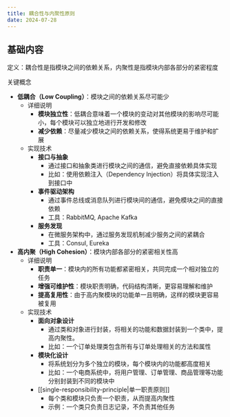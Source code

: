 ```yaml
---
title: 耦合性与内聚性原则
date: 2024-07-28
---
```

## 基础内容

定义：耦合性是指模块之间的依赖关系，内聚性是指模块内部各部分的紧密程度

关键概念

- **低耦合（Low Coupling）**：模块之间的依赖关系尽可能少
    - 详细说明
        - **模块独立性**：低耦合意味着一个模块的变动对其他模块的影响尽可能小，每个模块可以独立地进行开发和修改
        - **减少依赖**：尽量减少模块之间的依赖关系，使得系统更易于维护和扩展
    - 实现技术
        - **接口与抽象**
            - 通过接口和抽象类进行模块之间的通信，避免直接依赖具体实现
            - 比如：使用依赖注入（Dependency Injection）将具体实现注入到接口中
        - **事件驱动架构**
            - 通过事件总线或消息队列进行模块间的通信，避免模块之间的直接依赖
            - 工具：RabbitMQ, Apache Kafka
        - **服务发现**
            - 在微服务架构中，通过服务发现机制减少服务之间的紧耦合
            - 工具：Consul, Eureka
- **高内聚（High Cohesion）**：模块内部各部分的紧密相关性高
    - 详细说明
        - **职责单一**：模块内的所有功能都紧密相关，共同完成一个相对独立的任务
        - **增强可维护性**：模块职责明确，代码结构清晰，更容易理解和维护
        - **提高复用性**：由于高内聚模块的功能单一且明确，这样的模块更容易被复用
    - 实现技术
        - **面向对象设计**
            - 通过类和对象进行封装，将相关的功能和数据封装到一个类中，提高内聚性。
            - 比如：一个订单处理类包含所有与订单处理相关的方法和属性
        - **模块化设计**
            - 将系统划分为多个独立的模块，每个模块内的功能都高度相关
            - 比如：一个电商系统中，将用户管理、订单管理、商品管理等功能分别封装到不同的模块中
        - [[single-responsibility-principle|单一职责原则]]
            - 每个类和模块只负责一个职责，从而提高内聚性
            - 示例：一个类只负责日志记录，不负责其他任务
